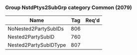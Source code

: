 ### Group NstdPtys2SubGrp category Common (2079)

| Name                  | Tag | Req'd |
|-----------------------|-----|----------|
| NoNested2PartySubIDs  | 806 |       |
| Nested2PartySubID     | 760 |       |
| Nested2PartySubIDType | 807 |       |

